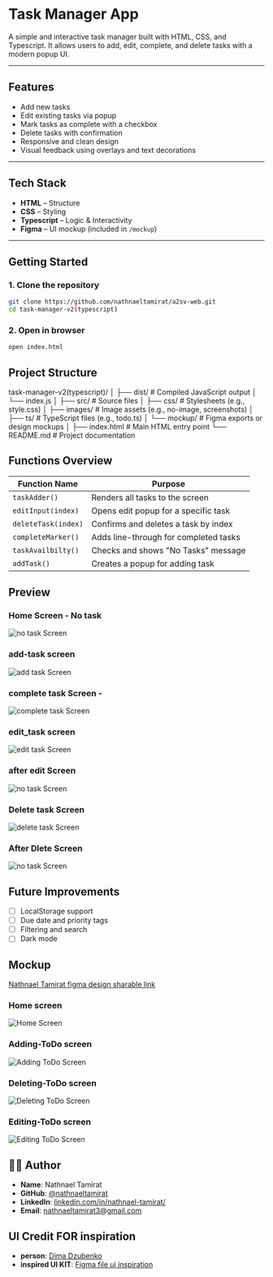 # Task Manager App

A simple and interactive task manager built with HTML, CSS, and Typescript. It allows users to add, edit, complete, and delete tasks with a modern popup UI.

---

##  Features

- Add new tasks 
- Edit existing tasks via popup
- Mark tasks as complete with a checkbox
- Delete tasks with confirmation
- Responsive and clean design
- Visual feedback using overlays and text decorations

---

##  Tech Stack

- **HTML** – Structure
- **CSS** – Styling
- **Typescript** – Logic & Interactivity
- **Figma** – UI mockup (included in `/mockup`)


---

##  Getting Started

### 1. Clone the repository

```bash
git clone https://github.com/nathnaeltamirat/a2sv-web.git
cd task-manager-v2(typescript)
```

### 2. Open in browser
```bash
open index.html
```

## Project Structure

task-manager-v2(typescript)/
│
├── dist/                  # Compiled JavaScript output
│   └── index.js
│
├── src/                   # Source files
│   ├── css/               # Stylesheets (e.g., style.css)
│   ├── images/            # Image assets (e.g., no-image, screenshots)
│   ├── ts/                # TypeScript files (e.g., todo.ts)
│   └── mockup/            # Figma exports or design mockups
│
├── index.html             # Main HTML entry point
└── README.md              # Project documentation


## Functions Overview

| Function Name        | Purpose                                      |
|----------------------|----------------------------------------------|
| `taskAdder()`        | Renders all tasks to the screen              |
| `editInput(index)`   | Opens edit popup for a specific task         |
| `deleteTask(index)`  | Confirms and deletes a task by index         |
| `completeMarker()`   | Adds line-through for completed tasks        |
| `taskAvailbilty()`   | Checks and shows "No Tasks" message          |
| `addTask()`          | Creates a popup for adding task              |

## Preview

###  Home Screen - No task
![no task Screen](src/images/no_task.png)
###  add-task screen
![add task Screen](src/images/add_task.png)
###  complete task Screen - 
![complete task Screen](src/images/complete_task.png)
###  edit_task screen
![edit task Screen](src/images/edit_task.png)
###  after edit Screen
![no task Screen](src/images/afterEdit_task.png)
###  Delete task Screen 
![delete task Screen](src/images/deletePopup_task.png)
###  After Dlete Screen 
![no task Screen](src/images/afterDelete_task.png)

## Future Improvements

- [ ] LocalStorage support  
- [ ] Due date and priority tags  
- [ ] Filtering and search  
- [ ] Dark mode  

## Mockup
[Nathnael Tamirat figma design sharable link](https://www.figma.com/design/WAKCvPFRpOJga6ZaTJ59VU/ToDo-Mockup?node-id=0-1&m=dev)
###  Home screen
![Home  Screen](src/mockup/View-Page.png)
###  Adding-ToDo screen
![Adding ToDo  Screen](src/mockup/Adding-ToDo.png)
###  Deleting-ToDo screen
![Deleting ToDo  Screen](src/mockup/Deleting-TODO.png)
###  Editing-ToDo screen
![Editing ToDo  Screen](src/mockup/Editing-TODO.png)
## 👨‍💻 Author

- **Name**: Nathnael Tamirat  
- **GitHub**: [@nathnaeltamirat](https://github.com/yourusername)  
- **LinkedIn**: [linkedin.com/in/nathnael-tamirat/](https://www.linkedin.com/in/nathnael-tamirat/)  
- **Email**: nathnaeltamirat3@gmail.com

## UI Credit FOR inspiration
- **person**: [Dima Dzubenko](https://www.figma.com/@dimadzubenko)
- **inspired UI KIT**: [Figma file ui inspiration](https://www.figma.com/community/file/1287029163993360080)